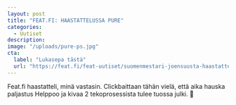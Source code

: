 ```yaml
---
layout: post
title: "FEAT.FI: HAASTATTELUSSA PURE"
categories:
  - Uutiset
description:
image: "/uploads/pure-ps.jpg"
cta:
  label: "Lukasepa tästä"
  url: "https://feat.fi/feat-uutiset/suomenmestari-joensuusta-haastattelussa-pure/"
---
```


Feat.fi haastatteli, minä vastasin. Clickbaittaan tähän vielä, että aika hauska paljastus Helppoo ja kivaa 2 tekoprosessista tulee tuossa julki. 🙊
